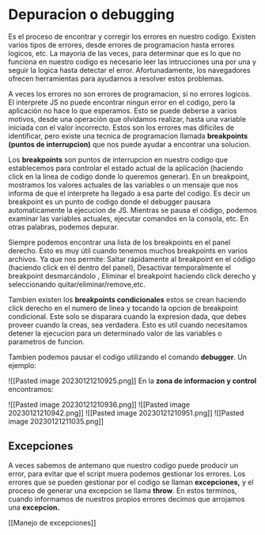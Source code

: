 # Depuracion o debugging
Es el proceso de encontrar y corregir los errores en nuestro codigo. Existen varios tipos de errores, desde errores de programacion hasta errores logicos, etc. La mayoria de las veces, para determinar que es lo que no funciona en nuestro codigo es necesario leer las intrucciones una por una y seguir la logica hasta detectar el error. Afortunadamente, los navegadores ofrecen herramientas para ayudarnos a resolver estos problemas.

A veces los errores no son errores de programacion, si no errores logicos. El interprete JS no puede encontrar ningun error en el codigo, pero la aplicación no hace lo que esperamos. Esto se puede deberse a varios motivos, desde una operación que olvidamos realizar, hasta una variable iniciada con el valor incorrecto. Estos son los errores mas dificiles de identificar, pero existe una tecnica de programacion llamada **breakpoints (puntos de interrupcion)** que nos puede ayudar a encontrar una solucion.

Los **breakpoints** son puntos de interrupcion en nuestro codigo que establecemos para controlar el estado actual de la aplicación (haciendo click en la linea de codigo donde lo queremos generar). En un breakpoint, mostramos los valores actuales de las variables o un mensaje que nos informa de que el interprete ha llegado a esa parte del codigo. Es decir un breakpoint es un punto de codigo donde el debugger pausara automaticamente la ejecucion de JS. Mientras se pausa el código, podemos examinar las variables actuales, ejecutar comandos en la consola, etc. En otras palabras, podemos depurar.

Siempre podemos encontrar una lista de los breakpoints en el panel derecho. Esto es muy útil cuando tenemos muchos breakpoints en varios archivos. Ya que nos permite: Saltar rápidamente al breakpoint en el código (haciendo click en él dentro del panel), Desactivar temporalmente el breakpoint desmarcándolo , Eliminar el breakpoint haciendo click derecho y seleccionando quitar/eliminar/remove,etc.

Tambien existen los **breakpoints condicionales** estos se crean haciendo click derecho en el numero de linea y tocando la opcion de breakpoint condicional. Este solo se disparara cuando la expresion dada, que debes proveer cuando la creas, sea verdadera. Esto es util cuando necesitamos detener la ejecucion para un determinado valor de las variables o parametros de funcion.

Tambien podemos pausar el codigo utilizando el comando **debugger**. Un ejemplo:

![[Pasted image 20230121210925.png]]
En la **zona de informacion y control** encontramos:

![[Pasted image 20230121210936.png]]
![[Pasted image 20230121210942.png]]
![[Pasted image 20230121210951.png]]
![[Pasted image 20230121211035.png]]
## Excepciones
A veces sabemos de antemano que nuestro codigo puede producir un error, para evitar que el script muera podemos gestionar los errores. Los errores que se pueden gestionar por el codigo se llaman **excepciones,** y el proceso de generar una excepcion se llama **throw**. En estos terminos, cuando informamos de nuestros propios errores decimos que arrojamos una **excepcion.** 

[[Manejo de excepciones]]